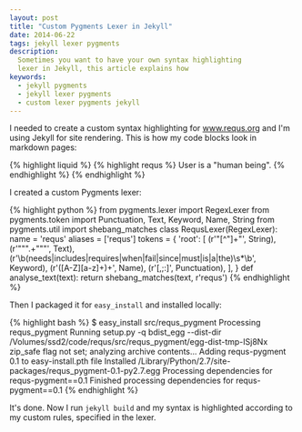 ```yaml
---
layout: post
title: "Custom Pygments Lexer in Jekyll"
date: 2014-06-22
tags: jekyll lexer pygments
description:
  Sometimes you want to have your own syntax highlighting
  lexer in Jekyll, this article explains how
keywords:
  - jekyll pygments
  - jekyll lexer pygments
  - custom lexer pygments jekyll
---
```


I needed to create a custom syntax highlighting for
www.requs.org and I'm using Jekyll for site rendering.
This is how my code blocks look in markdown pages:

{% highlight liquid %}
{% highlight requs %}
User is a "human being".
{% endhighlight %}
{% endhighlight %}

I created a custom Pygments lexer:

{% highlight python %}
from pygments.lexer import RegexLexer
from pygments.token import Punctuation, Text, Keyword, Name, String
from pygments.util import shebang_matches
class RequsLexer(RegexLexer):
  name = 'requs'
  aliases = ['requs']
  tokens = {
    'root': [
      (r'"[^"]+"', String),
      (r'""".+"""', Text),
      (r'\b(needs|includes|requires|when|fail|since|must|is|a|the)\s*\b', Keyword),
      (r'([A-Z][a-z]+)+', Name),
      (r'[,;:]', Punctuation),
    ],
  }
  def analyse_text(text):
    return shebang_matches(text, r'requs')
{% endhighlight %}

Then I packaged it for `easy_install` and installed locally:

{% highlight bash %}
$ easy_install src/requs_pygment
Processing requs_pygment
Running setup.py -q bdist_egg --dist-dir /Volumes/ssd2/code/requs/src/requs_pygment/egg-dist-tmp-ISj8Nx
zip_safe flag not set; analyzing archive contents...
Adding requs-pygment 0.1 to easy-install.pth file
Installed /Library/Python/2.7/site-packages/requs_pygment-0.1-py2.7.egg
Processing dependencies for requs-pygment==0.1
Finished processing dependencies for requs-pygment==0.1
{% endhighlight %}

It's done. Now I run `jekyll build` and my syntax is
highlighted according to my custom rules, specified
in the lexer.


